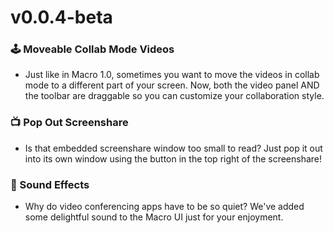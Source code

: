 # v0.0.4-beta

### 🕹️ Moveable Collab Mode Videos
 - Just like in Macro 1.0, sometimes you want to move the videos in collab mode to a different part of your screen. Now, both the video panel AND the toolbar are draggable so you can customize your collaboration style.
 
### 📺 Pop Out Screenshare
 - Is that embedded screenshare window too small to read? Just pop it out into its own window using the button in the top right of the screenshare!
 
### 🎷 Sound Effects
 - Why do video conferencing apps have to be so quiet? We've added some delightful sound to the Macro UI just for your enjoyment.
 
